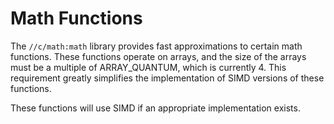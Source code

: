 # Math Functions

The `//c/math:math` library provides fast approximations to certain math functions. These functions operate on arrays, and the size of the arrays must be a multiple of ARRAY_QUANTUM, which is currently 4. This requirement greatly simplifies the implementation of SIMD versions of these functions.

These functions will use SIMD if an appropriate implementation exists.
